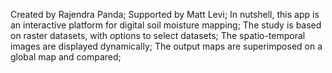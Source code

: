 Created by Rajendra Panda; Supported by Matt Levi;
In nutshell, this app is an interactive platform for digital soil moisture mapping;
The study is based on raster datasets, with options to select datasets; 
The spatio-temporal images are displayed dynamically;
The output maps are superimposed on a global map and compared;
